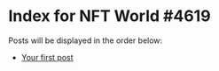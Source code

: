 # Index for NFT World #4619
Posts will be displayed in the order below:

- [Your first post](./001-first.md)

